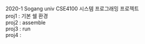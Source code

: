 2020-1 Sogang univ CSE4100 시스템 프로그래밍 프로젝트  
proj1 : 기본 쉘 환경  
proj2 : assemble  
proj3 : run  
proj4 :   
